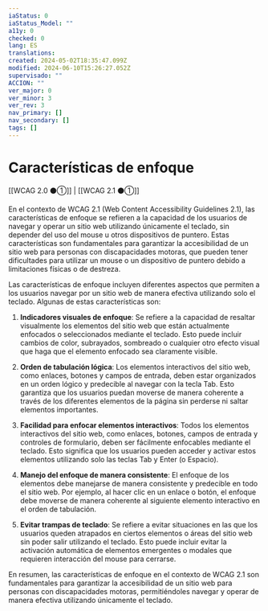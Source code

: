 ```yaml
---
iaStatus: 0
iaStatus_Model: ""
a11y: 0
checked: 0
lang: ES
translations: 
created: 2024-05-02T18:35:47.099Z
modified: 2024-06-10T15:26:27.052Z
supervisado: ""
ACCION: ""
ver_major: 0
ver_minor: 3
ver_rev: 3
nav_primary: []
nav_secondary: []
tags: []
---
```

# Características de enfoque

[[WCAG 2.0 ⚫①]] | [[WCAG 2.1 ⚫①]]

En el contexto de WCAG 2.1 (Web Content Accessibility Guidelines 2.1), las características de enfoque se refieren a la capacidad de los usuarios de navegar y operar un sitio web utilizando únicamente el teclado, sin depender del uso del mouse u otros dispositivos de puntero. Estas características son fundamentales para garantizar la accesibilidad de un sitio web para personas con discapacidades motoras, que pueden tener dificultades para utilizar un mouse o un dispositivo de puntero debido a limitaciones físicas o de destreza.

Las características de enfoque incluyen diferentes aspectos que permiten a los usuarios navegar por un sitio web de manera efectiva utilizando solo el teclado. Algunas de estas características son:

1. **Indicadores visuales de enfoque**: Se refiere a la capacidad de resaltar visualmente los elementos del sitio web que están actualmente enfocados o seleccionados mediante el teclado. Esto puede incluir cambios de color, subrayados, sombreado o cualquier otro efecto visual que haga que el elemento enfocado sea claramente visible.

2. **Orden de tabulación lógica**: Los elementos interactivos del sitio web, como enlaces, botones y campos de entrada, deben estar organizados en un orden lógico y predecible al navegar con la tecla Tab. Esto garantiza que los usuarios puedan moverse de manera coherente a través de los diferentes elementos de la página sin perderse ni saltar elementos importantes.

3. **Facilidad para enfocar elementos interactivos**: Todos los elementos interactivos del sitio web, como enlaces, botones, campos de entrada y controles de formulario, deben ser fácilmente enfocables mediante el teclado. Esto significa que los usuarios pueden acceder y activar estos elementos utilizando solo las teclas Tab y Enter (o Espacio).

4. **Manejo del enfoque de manera consistente**: El enfoque de los elementos debe manejarse de manera consistente y predecible en todo el sitio web. Por ejemplo, al hacer clic en un enlace o botón, el enfoque debe moverse de manera coherente al siguiente elemento interactivo en el orden de tabulación.

5. **Evitar trampas de teclado**: Se refiere a evitar situaciones en las que los usuarios queden atrapados en ciertos elementos o áreas del sitio web sin poder salir utilizando el teclado. Esto puede incluir evitar la activación automática de elementos emergentes o modales que requieren interacción del mouse para cerrarse.

En resumen, las características de enfoque en el contexto de WCAG 2.1 son fundamentales para garantizar la accesibilidad de un sitio web para personas con discapacidades motoras, permitiéndoles navegar y operar de manera efectiva utilizando únicamente el teclado.